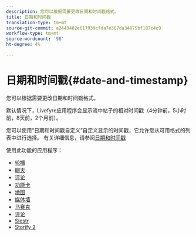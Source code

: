 ```yaml
---
description: 您可以根据需要更改日期和时间戳格式。
title: 日期和时间戳
translation-type: tm+mt
source-git-commit: a2449482e617939cfda7e367da34875bf187c4c9
workflow-type: tm+mt
source-wordcount: '98'
ht-degree: 4%

---
```



# 日期和时间戳{#date-and-timestamp}

您可以根据需要更改日期和时间戳格式。

默认情况下，Livefyre应用程序会显示流中帖子的相对时间戳（4分钟前，5小时前，8天前，2个月前）。

您可以使用“日期和时间戳自定义”自定义显示的时间戳，它允许您从可用格式的列表中进行选择。 有关详细信息，请参阅[日期和时间戳](/help/using/c-features-livefyre/c-styling-features/c-date-and-timestamp.md)

使用此功能的应用程序：

* [轮播](/help/using/c-about-apps/c-carousel-app/c-carousel-app.md#c_carousel_app)
* [聊天](/help/using/c-about-apps/c-chat-app/c-chat-app.md#c_chat_app)
* [评论](/help/using/c-about-apps/c-comments/c-comments.md)
* [功能卡](/help/using/c-about-apps/c-feature-card-app/c-feature-card-app.md#c_feature_card_app)
* [地图](/help/using/c-about-apps/c-map-app/c-map-app.md#c_map_app)
* [媒体墙](/help/using/c-about-apps/c-media-wall-app/c-media-wall-app.md#c_media_wall_app)
* [马赛克](/help/using/c-about-apps/c-mosaic-app/c-mosaic-app.md#c_mosaic_app)
* [评论](/help/using/c-about-apps/c-reviews-app/c-reviews-app.md#c_reviews_app)
* [Siestr](/help/using/c-about-apps/c-sidenotes-app/c-sidenotes-app.md#c_sidenotes_app)
* [Storify 2](/help/using/c-about-apps/c-storify2/c-storify2.md#c_storify2)

